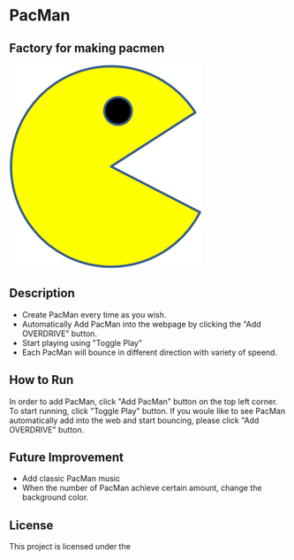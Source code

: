# PacMan
## Factory for making pacmen
<img src="PacMan1.png">

## Description
- Create PacMan every time as you wish.
- Automatically Add PacMan into the webpage by clicking the "Add OVERDRIVE" button.
- Start playing using "Toggle Play"
- Each PacMan will bounce in different direction with variety of speend. 

## How to Run
In order to add PacMan, click "Add PacMan" button on the top left corner. To start running, click "Toggle Play" button. If you woule like to see PacMan automatically add into the web and start bouncing, please click "Add OVERDRIVE" button. 

## Future Improvement
- Add classic PacMan music
- When the number of PacMan achieve certain amount, change the background color.

## License
This project is licensed under the 
